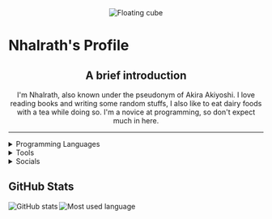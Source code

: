 <!--
Oi! Where ya lookin' at?!
-->

<div align="center">
  
  <img src="https://imgur.com/6AAVHpa.gif" loading="lazy" alt="Floating cube"/>
  
</div>

# Nhalrath's Profile

<div align="center">
  
## A brief introduction
I'm Nhalrath, also known under the pseudonym of Akira Akiyoshi. I love reading books and writing some random stuffs, I also like to eat dairy foods with a tea while doing so. I'm a novice at programming, so don't expect much in here.

</div>

---

<details>
  <summary>Programming Languages</summary>
  
  - C/C++
  - Java
  - JavaScript
  - Perl
  - Python
  - R Lang
</details>
<details>
  <summary>Tools</summary>
  
  - cUrl
  - Git
  - Eclipse IDE
  - Visual Studio 2019
  - Visual Studio Code
</details>
<details>
  <summary>Socials</summary>
  
  - Discord - 昭義明 | Nhalrath#0181
  - Reddit - [u/Nhalrath](https://reddit.com/u/Nhalrath)
  - Steam - [Nhalrath](https://steamcommunity.com/id/osmanthus_akira)
  - Twitter - [@OsmanthusAkira](https://twitter.com/OsmanthusAkira)
  - Yahoo Mail - akira.yami@yahoo<span/>.com
</details>

## GitHub Stats

<img src="https://github-readme-stats.vercel.app/api?username=Nhalrath&show_icons=true&hide_border=true&theme=tokyonight" loading="lazy" align="left" alt="GitHub stats"/>
<img src="https://github-readme-stats.vercel.app/api/top-langs?username=Nhalrath&show_icons=true&hide_border=true&layout=compact&theme=tokyonight" loading="lazy" align="left" alt="Most used language"/>
